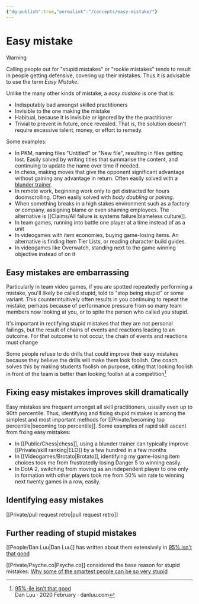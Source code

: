 ```yaml
---
{"dg-publish":true,"permalink":"/concepts/easy-mistake/"}
---
```


# Easy mistake

> [!warning]
> Calling people out for "stupid mistakes" or "rookie mistakes" tends to result in people getting defensive, covering up their mistakes. Thus it is advisable to use the term *Easy Mistake*.

Unlike the many other kinds of mistake, a *easy mistake* is one that is:

- Indisputably bad amongst skilled practitioners
- Invisible to the one making the mistake
- Habitual, because it is invisible or ignored by the the practitioner
- Trivial to prevent in future, once revealed. That is, the solution doesn't require excessive talent, money, or effort to remedy.

Some examples:

- In PKM, naming files "Untitled" or "New file", resulting in files getting lost. Easily solved by writing titles that summarise the content, and continuing to update the name over time if needed.
- In chess, making moves that give the opponent significant advantage without gaining any advantage in return. Often easily solved with a [blunder trainer](https://aimchess.com/).
- In remote work, beginning work only to get distracted for hours doomscrolling. Often easily solved with *body doubling* or *pairing*.
- When something breaks in a high stakes environment such as a factory or company, assigning blame or even shaming employees. The alternative is [[Claims/All failure is systems failure\|blameless culture]].
- In team games, running into battle one player at a time instead of as a unit
- In videogames with item economies, buying game-losing items. An alternative is finding Item Tier Lists, or reading character build guides.
- In videogames like Overwatch, standing next to the game winning objective instead of on it

## Easy mistakes are embarrassing

Particularly in team video games, if you are spotted repeatedly performing a mistake, you'll likely be called stupid, told to "stop being stupid" or some variant. This counterintuitively often results in you continuing to repeat the mistake, perhaps because of performance pressure from so many team members now looking at you, or to spite the person who called you stupid.

It's important in rectifying stupid mistakes that they are not personal failings, but the result of chains of events and reactions leading to an outcome. For that outcome to not occur, the chain of events and reactions must change

Some people refuse to do drills that could improve their easy mistakes because they believe the drills will make them look foolish. One coach solves this by making students foolish on purpose, citing that looking foolish in front of the team is better than looking foolish at a competition[^1]

## Fixing easy mistakes improves skill dramatically

Easy mistakes are frequent amongst all skill practitioners, usually even up to 90th percentile. Thus, identifying and fixing stupid mistakes is among the simplest and most important methods for [[Private/becoming top percentile\|becoming top percentile]]. Some examples of rapid skill ascent from fixing easy mistakes:

- In [[Public/Chess\|chess]], using a blunder trainer can typically improve [[Private/skill ranking\|ELO]] by a few hundred in a few months
- In [[Videogames/Brotato\|Brotato]], identifying my game-losing item choices took me from frustratedly losing Danger 5 to winning easily.
- In DotA 2, switching from moving as an independent player to one only in formation with other players took me from 50% win rate to winning next twenty games in a row, easily.

## Identifying easy mistakes

[[Private/pull request retro\|pull request retro]]

## Further reading of stupid mistakes

[[People/Dan Luu\|Dan Luu]] has written about them extensively in [95% isn't that good](https://danluu.com/p95-skill/)  

[[Private/Psyche.co\|Psyche.co]] considered the base reason for stupid mistakes: [Why some of the smartest people can be so very stupid](https://psyche.co/ideas/why-some-of-the-smartest-people-can-be-so-very-stupid)

[^1]: [95%-ile isn't that good]( https://danluu.com/p95-skill/#fn:D)<br /> Dan Luu ‧ 2020 February ‧ danluu.com